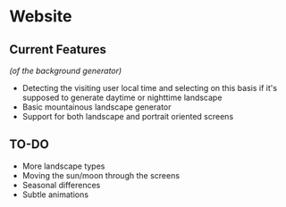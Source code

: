 # Website

## Current Features
*(of the background generator)*
- Detecting the visiting user local time and selecting on this basis if it's supposed to generate daytime or nighttime landscape
- Basic mountainous landscape generator
- Support for both landscape and portrait oriented screens

## TO-DO
- More landscape types
- Moving the sun/moon through the screens
- Seasonal differences
- Subtle animations